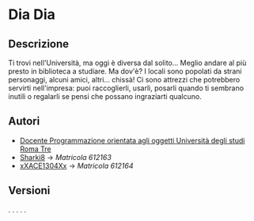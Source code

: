 # Dia Dia

## Descrizione
Ti trovi nell'Università, ma oggi è diversa dal solito...
Meglio andare al più presto in biblioteca a studiare. Ma dov'è?
I locali sono popolati da strani personaggi, alcuni amici, altri... chissà!
Ci sono attrezzi che potrebbero servirti nell'impresa:
puoi raccoglierli, usarli, posarli quando ti sembrano inutili
o regalarli se pensi che possano ingraziarti qualcuno.




## Autori
- [Docente Programmazione orientata agli oggetti Università degli studi Roma Tre](https://www.uniroma3.it/persone/a3JDN1RYZ1A2TFcyUjZQQTA5R1BHR09HYlNGRWlNVi8raHR0OWtmUm9jYz0=/)
- [Sharki8](https://github.com/Sharki8) -> *Matricola 612163*
- [xXACE1304Xx](https://github.com/xXACE1304Xx) -> *Matricola 612164*
  
## Versioni
.
.
.
.
.
